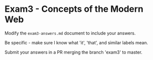 # Exam3 - Concepts of the Modern Web

Modify the `exam3-answers.md` document to include your answers.

Be specific - make sure I know what 'it', 'that', and similar labels mean.

Submit your answers in a PR merging the branch 'exam3' to master.
